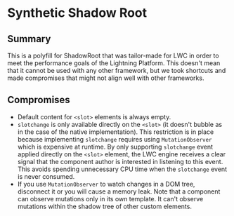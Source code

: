 # Synthetic Shadow Root

## Summary

This is a polyfill for ShadowRoot that was tailor-made for LWC in order to meet the performance goals of the Lightning Platform. This doesn't mean that it cannot be used with any other framework, but we took shortcuts and made compromises that might not align well with other frameworks.

## Compromises

- Default content for `<slot>` elements is always empty.
- `slotchange` is only available directly on the `<slot>` (it doesn't bubble as in the case of the native implementation). This restriction is in place because implementing `slotchange` requires using `MutationObserver` which is expensive at runtime. By only supporting `slotchange` event applied directly on the `<slot>` element, the LWC engine receives a clear signal that the component author is interested in listening to this event. This avoids spending unnecessary CPU time when the `slotchange` event is never consumed.
- If you use `MutationObserver` to watch changes in a DOM tree, disconnect it or you will cause a memory leak. Note that a component can observe mutations only in its own template. It can't observe mutations within the shadow tree of other custom elements.
